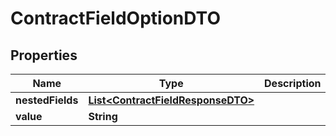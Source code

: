 # ContractFieldOptionDTO

## Properties
Name | Type | Description | Notes
------------ | ------------- | ------------- | -------------
**nestedFields** | [**List&lt;ContractFieldResponseDTO&gt;**](ContractFieldResponseDTO.md) |  |  [optional]
**value** | **String** |  |  [optional]
